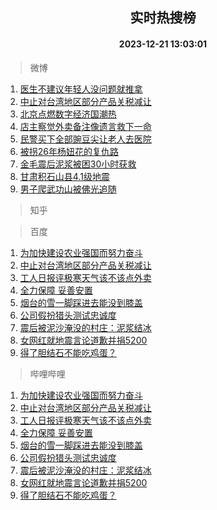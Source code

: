 <div align="center"><h2>实时热搜榜</h2><h4>2023-12-21 13:03:01</h4></div>

> 微博  

1. [医生不建议年轻人没问题就推拿](https://s.weibo.com/weibo?q=%23%E5%8C%BB%E7%94%9F%E4%B8%8D%E5%BB%BA%E8%AE%AE%E5%B9%B4%E8%BD%BB%E4%BA%BA%E6%B2%A1%E9%97%AE%E9%A2%98%E5%B0%B1%E6%8E%A8%E6%8B%BF%23&t=31&band_rank=1&Refer=top)<br />
2. [中止对台湾地区部分产品关税减让](https://s.weibo.com/weibo?q=%23%E4%B8%AD%E6%AD%A2%E5%AF%B9%E5%8F%B0%E6%B9%BE%E5%9C%B0%E5%8C%BA%E9%83%A8%E5%88%86%E4%BA%A7%E5%93%81%E5%85%B3%E7%A8%8E%E5%87%8F%E8%AE%A9%23&t=31&band_rank=2&Refer=top)<br />
3. [北京点燃数字经济国潮热](https://s.weibo.com/weibo?q=%23%E5%8C%97%E4%BA%AC%E7%82%B9%E7%87%83%E6%95%B0%E5%AD%97%E7%BB%8F%E6%B5%8E%E5%9B%BD%E6%BD%AE%E7%83%AD%23&t=31&band_rank=3&Refer=top)<br />
4. [店主察觉外卖备注像遗言救下一命](https://s.weibo.com/weibo?q=%23%E5%BA%97%E4%B8%BB%E5%AF%9F%E8%A7%89%E5%A4%96%E5%8D%96%E5%A4%87%E6%B3%A8%E5%83%8F%E9%81%97%E8%A8%80%E6%95%91%E4%B8%8B%E4%B8%80%E5%91%BD%23&t=31&band_rank=4&Refer=top)<br />
5. [民警买下全部豌豆尖让老人去医院](https://s.weibo.com/weibo?q=%23%E6%B0%91%E8%AD%A6%E4%B9%B0%E4%B8%8B%E5%85%A8%E9%83%A8%E8%B1%8C%E8%B1%86%E5%B0%96%E8%AE%A9%E8%80%81%E4%BA%BA%E5%8E%BB%E5%8C%BB%E9%99%A2%23&t=31&band_rank=5&Refer=top)<br />
6. [被拐26年杨妞花的复仇路](https://s.weibo.com/weibo?q=%23%E8%A2%AB%E6%8B%9026%E5%B9%B4%E6%9D%A8%E5%A6%9E%E8%8A%B1%E7%9A%84%E5%A4%8D%E4%BB%87%E8%B7%AF%23&t=31&band_rank=6&Refer=top)<br />
7. [金毛震后泥浆被困30小时获救](https://s.weibo.com/weibo?q=%23%E9%87%91%E6%AF%9B%E9%9C%87%E5%90%8E%E6%B3%A5%E6%B5%86%E8%A2%AB%E5%9B%B030%E5%B0%8F%E6%97%B6%E8%8E%B7%E6%95%91%23&t=31&band_rank=7&Refer=top)<br />
8. [甘肃积石山县4.1级地震](https://s.weibo.com/weibo?q=%23%E7%94%98%E8%82%83%E7%A7%AF%E7%9F%B3%E5%B1%B1%E5%8E%BF4.1%E7%BA%A7%E5%9C%B0%E9%9C%87%23&t=31&band_rank=8&Refer=top)<br />
9. [男子爬武功山被佛光追随](https://s.weibo.com/weibo?q=%23%E7%94%B7%E5%AD%90%E7%88%AC%E6%AD%A6%E5%8A%9F%E5%B1%B1%E8%A2%AB%E4%BD%9B%E5%85%89%E8%BF%BD%E9%9A%8F%23&t=31&band_rank=9&Refer=top)<br />

> 知乎  


> 百度  

1. [为加快建设农业强国而努力奋斗](https://www.baidu.com/s?wd=%E4%B8%BA%E5%8A%A0%E5%BF%AB%E5%BB%BA%E8%AE%BE%E5%86%9C%E4%B8%9A%E5%BC%BA%E5%9B%BD%E8%80%8C%E5%8A%AA%E5%8A%9B%E5%A5%8B%E6%96%97&sa=fyb_news&rsv_dl=fyb_news)<br />
2. [中止对台湾地区部分产品关税减让](https://www.baidu.com/s?wd=%E4%B8%AD%E6%AD%A2%E5%AF%B9%E5%8F%B0%E6%B9%BE%E5%9C%B0%E5%8C%BA%E9%83%A8%E5%88%86%E4%BA%A7%E5%93%81%E5%85%B3%E7%A8%8E%E5%87%8F%E8%AE%A9&sa=fyb_news&rsv_dl=fyb_news)<br />
3. [工人日报评极寒天气该不该点外卖](https://www.baidu.com/s?wd=%E5%B7%A5%E4%BA%BA%E6%97%A5%E6%8A%A5%E8%AF%84%E6%9E%81%E5%AF%92%E5%A4%A9%E6%B0%94%E8%AF%A5%E4%B8%8D%E8%AF%A5%E7%82%B9%E5%A4%96%E5%8D%96&sa=fyb_news&rsv_dl=fyb_news)<br />
4. [全力保障 妥善安置](https://www.baidu.com/s?wd=%E5%85%A8%E5%8A%9B%E4%BF%9D%E9%9A%9C+%E5%A6%A5%E5%96%84%E5%AE%89%E7%BD%AE&sa=fyb_news&rsv_dl=fyb_news)<br />
5. [烟台的雪一脚踩进去能没到膝盖](https://www.baidu.com/s?wd=%E7%83%9F%E5%8F%B0%E7%9A%84%E9%9B%AA%E4%B8%80%E8%84%9A%E8%B8%A9%E8%BF%9B%E5%8E%BB%E8%83%BD%E6%B2%A1%E5%88%B0%E8%86%9D%E7%9B%96&sa=fyb_news&rsv_dl=fyb_news)<br />
6. [公司假扮猎头测试忠诚度](https://www.baidu.com/s?wd=%E5%85%AC%E5%8F%B8%E5%81%87%E6%89%AE%E7%8C%8E%E5%A4%B4%E6%B5%8B%E8%AF%95%E5%BF%A0%E8%AF%9A%E5%BA%A6&sa=fyb_news&rsv_dl=fyb_news)<br />
7. [震后被泥沙淹没的村庄：泥浆结冰](https://www.baidu.com/s?wd=%E9%9C%87%E5%90%8E%E8%A2%AB%E6%B3%A5%E6%B2%99%E6%B7%B9%E6%B2%A1%E7%9A%84%E6%9D%91%E5%BA%84%EF%BC%9A%E6%B3%A5%E6%B5%86%E7%BB%93%E5%86%B0&sa=fyb_news&rsv_dl=fyb_news)<br />
8. [女网红就地震言论道歉并捐5200](https://www.baidu.com/s?wd=%E5%A5%B3%E7%BD%91%E7%BA%A2%E5%B0%B1%E5%9C%B0%E9%9C%87%E8%A8%80%E8%AE%BA%E9%81%93%E6%AD%89%E5%B9%B6%E6%8D%905200&sa=fyb_news&rsv_dl=fyb_news)<br />
9. [得了胆结石不能吃鸡蛋？](https://www.baidu.com/s?wd=%E5%BE%97%E4%BA%86%E8%83%86%E7%BB%93%E7%9F%B3%E4%B8%8D%E8%83%BD%E5%90%83%E9%B8%A1%E8%9B%8B%EF%BC%9F&sa=fyb_news&rsv_dl=fyb_news)<br />

> 哔哩哔哩  

1. [为加快建设农业强国而努力奋斗](https://www.baidu.com/s?wd=%E4%B8%BA%E5%8A%A0%E5%BF%AB%E5%BB%BA%E8%AE%BE%E5%86%9C%E4%B8%9A%E5%BC%BA%E5%9B%BD%E8%80%8C%E5%8A%AA%E5%8A%9B%E5%A5%8B%E6%96%97&sa=fyb_news&rsv_dl=fyb_news)<br />
2. [中止对台湾地区部分产品关税减让](https://www.baidu.com/s?wd=%E4%B8%AD%E6%AD%A2%E5%AF%B9%E5%8F%B0%E6%B9%BE%E5%9C%B0%E5%8C%BA%E9%83%A8%E5%88%86%E4%BA%A7%E5%93%81%E5%85%B3%E7%A8%8E%E5%87%8F%E8%AE%A9&sa=fyb_news&rsv_dl=fyb_news)<br />
3. [工人日报评极寒天气该不该点外卖](https://www.baidu.com/s?wd=%E5%B7%A5%E4%BA%BA%E6%97%A5%E6%8A%A5%E8%AF%84%E6%9E%81%E5%AF%92%E5%A4%A9%E6%B0%94%E8%AF%A5%E4%B8%8D%E8%AF%A5%E7%82%B9%E5%A4%96%E5%8D%96&sa=fyb_news&rsv_dl=fyb_news)<br />
4. [全力保障 妥善安置](https://www.baidu.com/s?wd=%E5%85%A8%E5%8A%9B%E4%BF%9D%E9%9A%9C+%E5%A6%A5%E5%96%84%E5%AE%89%E7%BD%AE&sa=fyb_news&rsv_dl=fyb_news)<br />
5. [烟台的雪一脚踩进去能没到膝盖](https://www.baidu.com/s?wd=%E7%83%9F%E5%8F%B0%E7%9A%84%E9%9B%AA%E4%B8%80%E8%84%9A%E8%B8%A9%E8%BF%9B%E5%8E%BB%E8%83%BD%E6%B2%A1%E5%88%B0%E8%86%9D%E7%9B%96&sa=fyb_news&rsv_dl=fyb_news)<br />
6. [公司假扮猎头测试忠诚度](https://www.baidu.com/s?wd=%E5%85%AC%E5%8F%B8%E5%81%87%E6%89%AE%E7%8C%8E%E5%A4%B4%E6%B5%8B%E8%AF%95%E5%BF%A0%E8%AF%9A%E5%BA%A6&sa=fyb_news&rsv_dl=fyb_news)<br />
7. [震后被泥沙淹没的村庄：泥浆结冰](https://www.baidu.com/s?wd=%E9%9C%87%E5%90%8E%E8%A2%AB%E6%B3%A5%E6%B2%99%E6%B7%B9%E6%B2%A1%E7%9A%84%E6%9D%91%E5%BA%84%EF%BC%9A%E6%B3%A5%E6%B5%86%E7%BB%93%E5%86%B0&sa=fyb_news&rsv_dl=fyb_news)<br />
8. [女网红就地震言论道歉并捐5200](https://www.baidu.com/s?wd=%E5%A5%B3%E7%BD%91%E7%BA%A2%E5%B0%B1%E5%9C%B0%E9%9C%87%E8%A8%80%E8%AE%BA%E9%81%93%E6%AD%89%E5%B9%B6%E6%8D%905200&sa=fyb_news&rsv_dl=fyb_news)<br />
9. [得了胆结石不能吃鸡蛋？](https://www.baidu.com/s?wd=%E5%BE%97%E4%BA%86%E8%83%86%E7%BB%93%E7%9F%B3%E4%B8%8D%E8%83%BD%E5%90%83%E9%B8%A1%E8%9B%8B%EF%BC%9F&sa=fyb_news&rsv_dl=fyb_news)<br />
